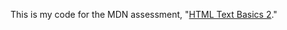 This is my  code for the MDN assessment, "[HTML Text Basics 2](https://developer.mozilla.org/en-US/docs/Learn/HTML/Introduction_to_HTML/Test_your_skills:_HTML_text_basics)."
